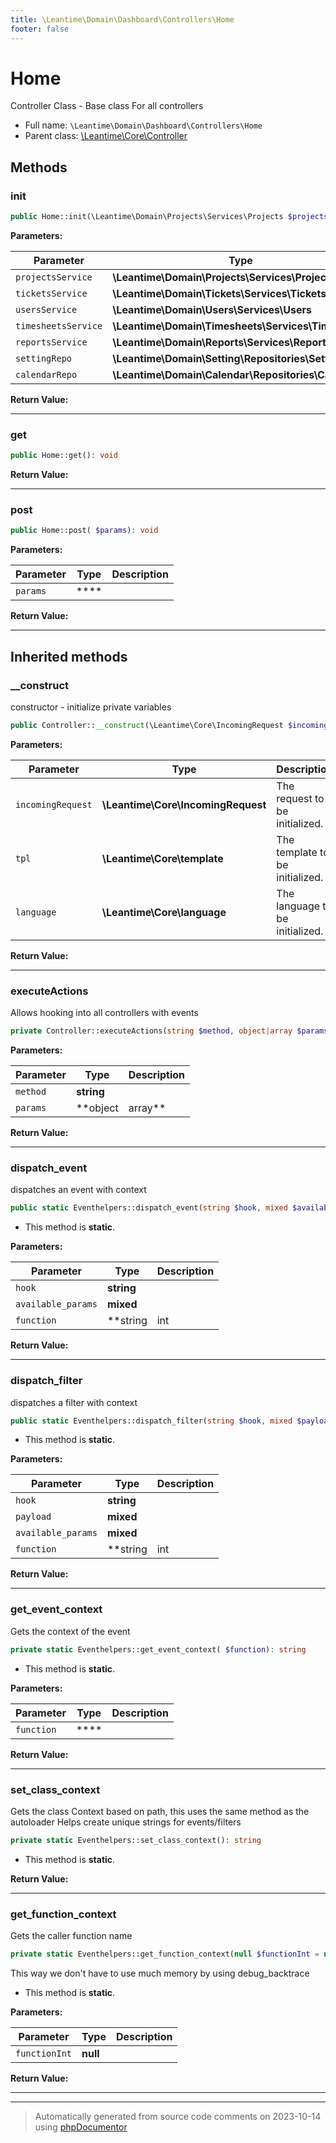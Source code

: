 ```yaml
---
title: \Leantime\Domain\Dashboard\Controllers\Home
footer: false
---
```


# Home

Controller Class - Base class For all controllers



* Full name: `\Leantime\Domain\Dashboard\Controllers\Home`
* Parent class: [\Leantime\Core\Controller](../../../Core/Controller.md)



## Methods

### init



```php
public Home::init(\Leantime\Domain\Projects\Services\Projects $projectsService, \Leantime\Domain\Tickets\Services\Tickets $ticketsService, \Leantime\Domain\Users\Services\Users $usersService, \Leantime\Domain\Timesheets\Services\Timesheets $timesheetsService, \Leantime\Domain\Reports\Services\Reports $reportsService, \Leantime\Domain\Setting\Repositories\Setting $settingRepo, \Leantime\Domain\Calendar\Repositories\Calendar $calendarRepo): void
```








**Parameters:**

| Parameter | Type | Description |
|-----------|------|-------------|
| `projectsService` | **\Leantime\Domain\Projects\Services\Projects** |  |
| `ticketsService` | **\Leantime\Domain\Tickets\Services\Tickets** |  |
| `usersService` | **\Leantime\Domain\Users\Services\Users** |  |
| `timesheetsService` | **\Leantime\Domain\Timesheets\Services\Timesheets** |  |
| `reportsService` | **\Leantime\Domain\Reports\Services\Reports** |  |
| `settingRepo` | **\Leantime\Domain\Setting\Repositories\Setting** |  |
| `calendarRepo` | **\Leantime\Domain\Calendar\Repositories\Calendar** |  |


**Return Value:**





---
### get



```php
public Home::get(): void
```









**Return Value:**





---
### post



```php
public Home::post( $params): void
```








**Parameters:**

| Parameter | Type | Description |
|-----------|------|-------------|
| `params` | **** |  |


**Return Value:**





---


## Inherited methods

### __construct

constructor - initialize private variables

```php
public Controller::__construct(\Leantime\Core\IncomingRequest $incomingRequest, \Leantime\Core\template $tpl, \Leantime\Core\language $language): mixed
```








**Parameters:**

| Parameter | Type | Description |
|-----------|------|-------------|
| `incomingRequest` | **\Leantime\Core\IncomingRequest** | The request to be initialized. |
| `tpl` | **\Leantime\Core\template** | The template to be initialized. |
| `language` | **\Leantime\Core\language** | The language to be initialized. |


**Return Value:**





---
### executeActions

Allows hooking into all controllers with events

```php
private Controller::executeActions(string $method, object|array $params): void
```








**Parameters:**

| Parameter | Type | Description |
|-----------|------|-------------|
| `method` | **string** |  |
| `params` | **object|array** |  |


**Return Value:**





---
### dispatch_event

dispatches an event with context

```php
public static Eventhelpers::dispatch_event(string $hook, mixed $available_params = [], string|int|null $function = null): void
```



* This method is **static**.




**Parameters:**

| Parameter | Type | Description |
|-----------|------|-------------|
| `hook` | **string** |  |
| `available_params` | **mixed** |  |
| `function` | **string|int|null** |  |


**Return Value:**





---
### dispatch_filter

dispatches a filter with context

```php
public static Eventhelpers::dispatch_filter(string $hook, mixed $payload, mixed $available_params = [], string|int|null $function = null): mixed
```



* This method is **static**.




**Parameters:**

| Parameter | Type | Description |
|-----------|------|-------------|
| `hook` | **string** |  |
| `payload` | **mixed** |  |
| `available_params` | **mixed** |  |
| `function` | **string|int|null** |  |


**Return Value:**





---
### get_event_context

Gets the context of the event

```php
private static Eventhelpers::get_event_context( $function): string
```



* This method is **static**.




**Parameters:**

| Parameter | Type | Description |
|-----------|------|-------------|
| `function` | **** |  |


**Return Value:**





---
### set_class_context

Gets the class Context based on path, this uses the same method as the autoloader
Helps create unique strings for events/filters

```php
private static Eventhelpers::set_class_context(): string
```



* This method is **static**.





**Return Value:**





---
### get_function_context

Gets the caller function name

```php
private static Eventhelpers::get_function_context(null $functionInt = null): string
```

This way we don't have to use much memory by using debug_backtrace

* This method is **static**.




**Parameters:**

| Parameter | Type | Description |
|-----------|------|-------------|
| `functionInt` | **null** |  |


**Return Value:**





---


---
> Automatically generated from source code comments on 2023-10-14 using [phpDocumentor](http://www.phpdoc.org/)
